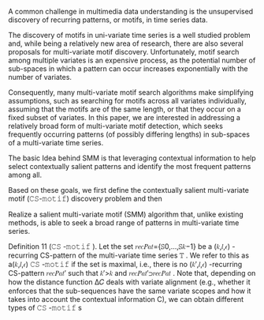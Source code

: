 A  common challenge in multimedia data understanding is the unsupervised discovery of recurring patterns, or motifs, in time series data. 

The discovery of motifs in uni-variate time series is a well studied problem and, while being a relatively new area of research, 
there are also several proposals for multi-variate motif discovery. Unfortunately, motif search among multiple variates is an expensive process, 
as the potential number of sub-spaces in which a pattern can occur increases exponentially with the number of variates. 

Consequently, many multi-variate motif search algorithms make simplifying assumptions, such as searching for motifs across all variates individually, 
assuming that the motifs are of the same length, or that they occur on a fixed subset of variates. In this paper, we are interested in addressing a relatively broad form of multi-variate motif detection, 
which seeks frequently occurring patterns (of possibly differing lengths) in sub-spaces of a multi-variate time series. 

The basic Idea behind SMM is that leveraging contextual information to help select contextually salient patterns and identify the most frequent patterns among all. 

Based on these goals, we first define the contextually salient multi-variate motif (𝙲𝚂-𝚖𝚘𝚝𝚒𝚏) discovery problem and then 

Realize a salient multi-variate motif (SMM) algorithm that, unlike existing methods, is able to seek a broad range of patterns in multi-variate time series.

Definition 11 (𝙲𝚂
-𝚖𝚘𝚝𝚒𝚏
). Let the set 𝑟𝑒𝑐𝑃𝑎𝑡={𝕊0,…,𝕊𝑘−1}
 be a (𝑘,𝑙,𝜖)
-recurring CS-pattern of the multi-variate time series 𝕋
. We refer to this as a(𝑘,𝑙,𝜖)
 𝙲𝚂
-𝚖𝚘𝚝𝚒𝚏
if the set is maximal, i.e., there is no (𝑘′,𝑙,𝜖)
-recurring CS-pattern 𝑟𝑒𝑐𝑃𝑎𝑡′
 such that 𝑘′>𝑘
 and 𝑟𝑒𝑐𝑃𝑎𝑡′⊃𝑟𝑒𝑐𝑃𝑎𝑡
.
Note that, depending on how the distance function Δ𝐶
 deals with variate alignment (e.g., whether it enforces that the sub-sequences have the same variate scopes and how it takes into account the contextual information C), we can obtain different types of 𝙲𝚂
-𝚖𝚘𝚝𝚒𝚏
s 
